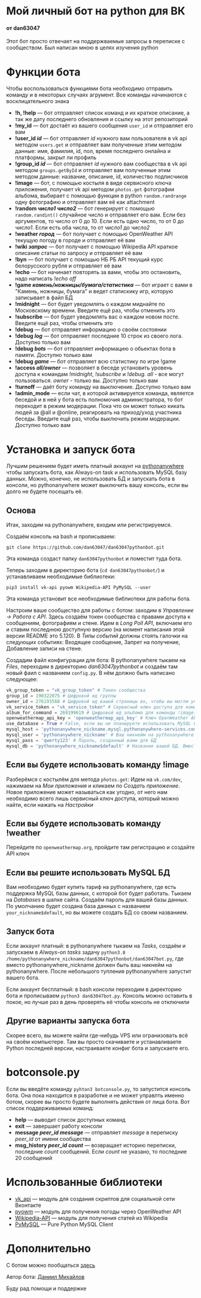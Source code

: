 # Мой личный бот на python для ВК
#### от dan63047
Этот бот просто отвечает на поддержваемые запросы в переписке с сообществом. Был написан мною в целях изучения python
# Функции бота
Чтобы воспользоваться функциями бота необходимо отправить команду и в некоторых случаях агрумент. Все команды начинаются с восклицательного знака

* **!h, !help** — бот отправляет список команд и их краткое описание, а так же дату последнего обновления и ссылку на этот репозиторий
* **!my_id** — бот достаёт из вашего сообщения `user_id` и отправляет его вам
* **!user_id *id*** — бот отправляет *id* нужного вам пользователя в vk api методом `users.get` и отправляет вам полученные этим методом данные: имя, фамилия, id, пол, время последнего онлайна и платформы, закрыт ли профиль
* **!group_id *id*** — бот отправляет *id* нужного вам сообщества в vk api методом `groups.getById` и отправляет вам полученные этим методом данные: название, описание, id, количество подписчиков
* **!image** — бот, с помощью костыля в виде сервисного ключа приложения, получает vk api методом `photos.get` фотографии альбома, выбирает с помощью функции в python `random.randrange` одну фотографию и отправляет вам её как attachment
* **!random *число1* *число2*** — бот генерирует с помощью `random.randint()` случайное число и отправляет его вам. Если без аргументов, то число от 0 до 10. Если есть одно число, то от 0 до *число1*. Если есть оба числа, то от *число1* до *число2*
* **!weather *город*** — бот получает с помощью OpenWeather API текущую погоду в городе и отправляет её вам
* **!wiki *запрос*** — бот получает с помощью Wikipedia API краткое описание статьи по запросу и отправляет её вам
* **!byn** — бот получает с помощью НБ РБ API текущий курс белорусского рубля и отправляет её вам
* **!echo** — бот начинает повторять за вами, чтобы это остановить, надо написать *!echo off*
* **!game *камень/ножницы/бумага/статистика*** — бот играет с вами в "Камень, ножницы, бумага" и ведет статискику игр, которую записывает в файл БД
* **!midnight** — бот будет уведомлять о каждом миднайте по Московскому времени. Введите ещё раз, чтобы отменить это
* **!subscribe** — бот будет уведомлять вас о каждом новом посте. Введите ещё раз, чтобы отменить это
* **!debug** — бот отправляет информацию о своём состоянии
* **!debug *log*** — бот отправляет последние 10 строк из своего лога. Доступно только вам
* **!debug *bots*** — бот отправляет информацию о обьектах бота в памяти. Доступно только вам
* **!debug *game*** — бот отправляет всю статистику по игре !game
* **!access *all/owner*** — позволяет в беседе установить уровень доступа к командам *!midnight*, *!subscribe* и *!debug*. *all* - все могут пользоваться. *owner* - только вы. Доступно только вам
* **!turnoff** — даёт боту команду на выключение. Доступно только вам
* **!admin_mode** — если чат, в которой активируется команда, является беседой и в ней у бота есть полномочия администратора, то бот переходит в режим модерации. Пока что он может только кикать людей за @all и @online, реагировать на приход/уход участника беседы. Введите ещё раз, чтобы выключить режим модерации. Доступно только вам
# Установка и запуск бота
Лучшим решением будет иметь платный аккаунт на [pythonanywhere](https://www.pythonanywhere.com/) чтобы запускать бота, как Always-on task и использовать MySQL базу данных. Можно, конечно, не использовать БД и запускать бота в консоли, но pythonanywhere может выключить вашу консоль, если вы долго не будете посещать её.
## Основа
Итак, заходим на pythonanywhere, входим или регистрируемся.

Создаём консоль на bash и прописываем:

`git clone https://github.com/dan63047/dan63047pythonbot.git`

Эта команда создаст папку `dan63047pythonbot` и поместит туда бота.

Теперь заходим в директорию бота (`cd dan63047pythonbot/`) и устанавливаем необходимые библиотеки:

`pip3 install vk-api pyowm Wikipedia-API PyMySQL --user`

Эта команда установит все необходимые библиотеки для работы бота.

Настроим ваше сообщество для работы с ботом: заходим в *Управление -> Работа с API*. Здесь создаём токен сообщества с правами доступа к сообщениям, фотографиям и стене. Идем в *Long Poll API*, включаем его и ставим последнюю доступную версию (на момент написания этой версии README это 5.120). В *Типы событий* должны стоять галочки на следующих событиях: Входящее сообщение, Запрет на получение, Добавление записи на стене.

Создадим файл конфигурации для бота: В pythonanywhere тыкаем на *Files*, переходим в директорию *dan63047pythonbot* и создаём там новый фаил с названием `config.py`. В нём должно быть написано следующее:
```python
vk_group_token = "vk_group_token" # Токен сообщества
group_id = 190322075 # Цифровой ид группы
owner_id = 276193568 # Цифровой ид вашей страницы вк, чтобы вы могли управлять ботом в переписке
vk_service_token = "vk_service_token" # Сервисный ключ доступа для команды !image. Оставьте None, если хотите выключить эту команду
album_for_command = 269199619 # Цифровой ид альбома для команды !image. Оставьте None, если хотите выключить эту команду
openweathermap_api_key = 'openweathermap_api_key' # Ключ OpenWeather API. Оставьте None, если хотите выключить команду !weather
use_database = True # False, если вы не планируете использовать MySQL базу данных, иначе следующие 4 строки обязательны
mysql_host = 'pythonanywhere_nickname.mysql.pythonanywhere-services.com' # ссылка на хост БД. Вместо pythonanywhere_nickname должен быть ваш никнейм на pythonanywhere
mysql_user = 'pythonanywhere_nickname' # Ваш никнейм на pythonanywhere
mysql_pass = 'qwerty123' # Пароль, созданный вами для БД
mysql_db = 'pythonanywhere_nickname$default' # Название вашей БД. Вместо pythonanywhere_nickname должен быть ваш никнейм на pythonanywhere. Так же вместо default может быть ваше название БД
```
## Если вы будете использовать команду !image
Разберёмся с костылём для метода `photos.get`: Идем на `vk.com/dev`, нажимаем на *Мои приложения* и кликаем по *Создать приложение*. Новое приложение может называться как угодно, от него нам необходимо всего лишь сервисный ключ доступа, который можно найти, если нажать на *Настройки*
## Если вы будете использовать команду !weather
Перейдите по `openweathermap.org`, пройдите там регистрацию и создайте API ключ
## Если вы решите использовать MySQL БД
Вам необходимо будет купить тариф на pythonanywhere, где есть поддержка MySQL базы данных, с которой бот будет работать. Тыкаем на *Databases* в шапке сайта. Создаём пароль для вашей базы данных. По умолчанию будет создана база данных с названием `your_nickname$default`, но вы можете создать БД со своим названием.
## Запуск бота
Если аккаунт платный: в pythonanywhere тыкаем на *Tasks*, создаём и запускаем в *Always-on tasks* задачу `python3.8 /home/pythonanywhere_nickname/dan63047pythonbot/dan63047bot.py`, где вместо pythonanywhere_nickname должен быть ваш никнейм на pythonanywhere. После небольшого тупления pythonanywhere запустит вашего бота.

Если аккаунт бесплатный: в bash консоли переходим в директорию бота и прописываем `python3 dan63047bot.py`. Консоль можно оставить в покое, но лучше раз в день проверять её чтобы консоль не отключили
## Другие варианты запуска бота
Скорее всего, вы можете найти где-нибудь VPS или огранизовать всё на своём компьютере. Там вы просто скачиваете и устанавливаете Python последней версии, настраиваете конфиг бота и запускаете его.
# botconsole.py
Если вы введёте команду `pyhton3 botconsole.py`, то запустится консоль бота. Она пока находится в разработке и не может управлть именно ботом, скорее вы просто будете выполнять действия от лица бота. Вот список поддерживаемых команд:
* **help** — выводит список доступных команд
* **exit** — завершает работу консоли
* **message *peer_id* *message*** — отправляет *message* в переписку *peer_id* от имени сообщества
* **msg_history *peer_id* *count*** — возвращает историю переписки, последние *count* сообщений. Если *count* не указано, то последние 20 сообщений
# Использованные библиотеки
* [vk_api](https://github.com/python273/vk_api) — модуль для создания скриптов для социальной сети Вконтакте
* [pyowm](https://github.com/csparpa/pyowm) — модуль для получения погоды через OpenWeather API
* [Wikipedia-API](https://github.com/martin-majlis/Wikipedia-API) — модуль для получения статей из Wikipedia
* [PyMySQL](https://github.com/PyMySQL/PyMySQL/) — Pure Python MySQL Client
# Дополнительно
С ботом можно пообщаться [здесь](https://vk.com/im?sel=-190322075)

Автор бота: [Даниил Михайлов](https://vk.com/dan63047)

Буду рад помощи и поддержке